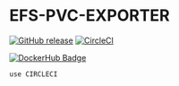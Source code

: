 # EFS-PVC-EXPORTER


[![GitHub release](https://img.shields.io/github/release/opsnow-tools/efs-pvc-exporter.svg)](https://github.com/opsnow-tools/efs-pvc-exporter/releases)
[![CircleCI](https://circleci.com/gh/opsnow-tools/efs-pvc-exporter.svg?style=svg)](https://circleci.com/gh/opsnow-tools/efs-pvc-exporter)

[![DockerHub Badge](http://dockeri.co/image/opsnowtools/efs-pvc-exporter)](https://hub.docker.com/r/opsnowtools/efs-pvc-exporter/)

```bash
use CIRCLECI

